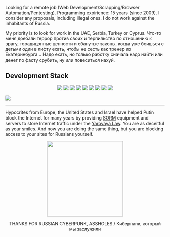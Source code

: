 Looking for a remote job (Web Development/Scrapping/Browser Automation/Pentesting). Programming expirience: 15 years (since 2009). I consider any proposals, including illegal ones. I do not work against the inhabitants of Russia.

My priority is to look for work in the UAE, Serbia, Turkey or Cyprus. Что-то меня доебали террор против своих и терпильство по отношению к врагу, торадицонные ценности и ебанутые законы, когда уже боишься с детьми один в лифту ехать, чтобы не сесть как тренер из Екатеринбурга... Надо ехать, но только работку сначала надо найти или денег по фасту срубить, ну или повеситься нахуй. 

## Development Stack

<p align="center">
<img src="https://cdn.iconscout.com/icon/free/png-128/python-2-226051.png">
<img src="https://cdn.iconscout.com/icon/free/png-128/javascript-2752148-2284965.png">
<img src="https://cdn.iconscout.com/icon/free/png-128/vuejs-3-1175070.png">
<img src="https://cdn.iconscout.com/icon/free/png-128/node-js-3-1174937.png">
<img src="https://cdn.iconscout.com/icon/free/png-128/linux-3521549-2944967.png">
<img src="https://cdn.iconscout.com/icon/free/png-128/docker-3628734-3029959.png">
<img src="https://cdn.iconscout.com/icon/free/png-128/nginx-4-1174926.png">
<img src="https://cdn.iconscout.com/icon/free/png-128/postgresql-11-1175122.png">
<img src="https://cdn.iconscout.com/icon/free/png-128/redis-3-1175053.png">
</p>

![](https://hit.yhype.me/github/profile?user_id=12753171)

---

Hypocrites from Europe, the United States and Israel have helped Putin block the Internet for many years by providing [SORM](https://en.wikipedia.org/wiki/SORM) equipment and servers to store Internet traffic under the [Yarovaya Law](https://en.wikipedia.org/wiki/Yarovaya_law). You are as deceitful as your smiles. And now you are doing the same thing, but you are blocking access to your sites for Russians yourself.

<p align="center">
<img src="https://github.com/s3rgeym/s3rgeym/assets/12753171/f428db36-4d3a-4439-a054-4fe5389d748c" width="240">
<p>

<p align="center">THANKS FOR RUSSIAN CYBERPUNK, ASSHOLES / Киберпанк, который мы заслужили</p>
